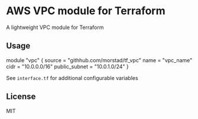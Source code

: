 # AWS VPC module for Terraform

A lightweight VPC module for Terraform

## Usage

module "vpc" {
  source = "githhub.com/morstad/tf_vpc"
  name = "vpc_name"
  cidr = "10.0.0.0/16"
  public_subnet = "10.0.1.0/24"
}

See `interface.tf` for additional configurable variables

## License
MIT
